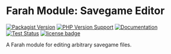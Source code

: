 Farah Module: Savegame Editor
=============================
[![Packagist Version](https://img.shields.io/packagist/v/slothsoft/savegame)](https://packagist.org/packages/slothsoft/savegame)
[![PHP Version Support](https://img.shields.io/packagist/php-v/slothsoft/savegame)](https://www.php.net/)
[![Documentation](https://img.shields.io/badge/docs-reference-blue.svg)](https://faulo.github.io/slothsoft-savegame/)
[![Test Status](https://github.com/Faulo/slothsoft-savegame/actions/workflows/ci-tests.yml/badge.svg)](https://github.com/Faulo/slothsoft-savegame/actions/workflows/ci-tests.yml)
[![license badge](https://img.shields.io/badge/license-MIT-green.svg)](LICENSE)

A Farah module for editing arbitrary savegame files.